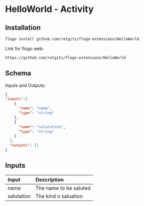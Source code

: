 # 	HelloWorld - Activity

## 	Installation

```bash
flogo install github.com/retgits/flogo-extensions/HelloWorld
```
Link for flogo web:
```bash
https://github.com/retgits/flogo-extensions/HelloWorld
```

##	Schema
Inputs and Outputs:

```json
{
"inputs":[
    {
      "name": "name",
      "type": "string"
    },
    {
      "name": "salutation",
      "type": "string"
    }
  ],
  "outputs": []
}
```
## Inputs
| Input   | Description    |
|:----------|:---------------|
| name | The name to be saluted |
| salutation | The kind o saluation |
